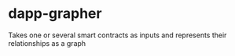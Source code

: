 # dapp-grapher
Takes one or several smart contracts as inputs and represents their relationships as a graph
